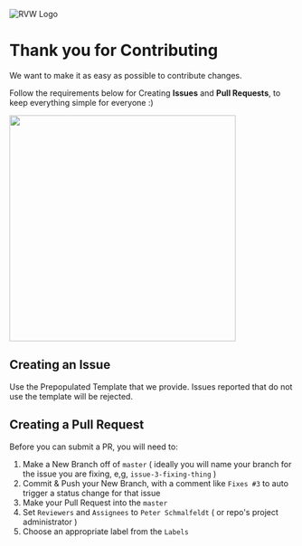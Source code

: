 ![RVW Logo](https://red-van-workshop.s3.us-east-1.amazonaws.com/logo.png "RVW Logo")

Thank you for Contributing
===

We want to make it as easy as possible to contribute changes.

Follow the requirements below for Creating **Issues** and **Pull Requests**, to keep everything simple for everyone :)

<img src="https://octodex.github.com/images/dinotocat.png" width="400" />

Creating an Issue
---

Use the Prepopulated Template that we provide.  Issues reported that do not use the template will be rejected.


Creating a Pull Request
---

Before you can submit a PR, you will need to:

1. Make a New Branch off of `master` ( ideally you will name your branch for the issue you are fixing, e,g, `issue-3-fixing-thing` )
2. Commit & Push your New Branch, with a comment like `Fixes #3` to auto trigger a status change for that issue
3. Make your Pull Request into the `master`
4. Set `Reviewers` and `Assignees` to `Peter Schmalfeldt` ( or repo's project administrator )
5. Choose an appropriate label from the `Labels`